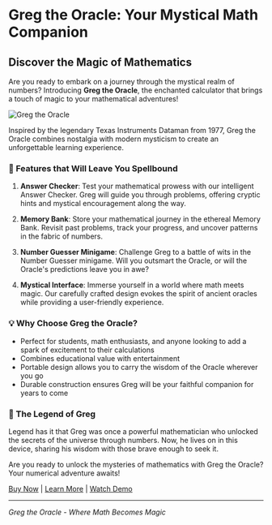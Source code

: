 # Greg the Oracle: Your Mystical Math Companion

## Discover the Magic of Mathematics

Are you ready to embark on a journey through the mystical realm of numbers? Introducing **Greg the Oracle**, the enchanted calculator that brings a touch of magic to your mathematical adventures!

![Greg the Oracle](https://your-image-url-here.com/greg-the-oracle.jpg)

Inspired by the legendary Texas Instruments Dataman from 1977, Greg the Oracle combines nostalgia with modern mysticism to create an unforgettable learning experience.

### 🔮 Features that Will Leave You Spellbound

1. **Answer Checker**: Test your mathematical prowess with our intelligent Answer Checker. Greg will guide you through problems, offering cryptic hints and mystical encouragement along the way.

2. **Memory Bank**: Store your mathematical journey in the ethereal Memory Bank. Revisit past problems, track your progress, and uncover patterns in the fabric of numbers.

3. **Number Guesser Minigame**: Challenge Greg to a battle of wits in the Number Guesser minigame. Will you outsmart the Oracle, or will the Oracle's predictions leave you in awe?

4. **Mystical Interface**: Immerse yourself in a world where math meets magic. Our carefully crafted design evokes the spirit of ancient oracles while providing a user-friendly experience.

### 💡 Why Choose Greg the Oracle?

- Perfect for students, math enthusiasts, and anyone looking to add a spark of excitement to their calculations
- Combines educational value with entertainment
- Portable design allows you to carry the wisdom of the Oracle wherever you go
- Durable construction ensures Greg will be your faithful companion for years to come

### 📜 The Legend of Greg

Legend has it that Greg was once a powerful mathematician who unlocked the secrets of the universe through numbers. Now, he lives on in this device, sharing his wisdom with those brave enough to seek it.

Are you ready to unlock the mysteries of mathematics with Greg the Oracle? Your numerical adventure awaits!

[Buy Now](#) | [Learn More](#) | [Watch Demo](#)

---

*Greg the Oracle - Where Math Becomes Magic*

